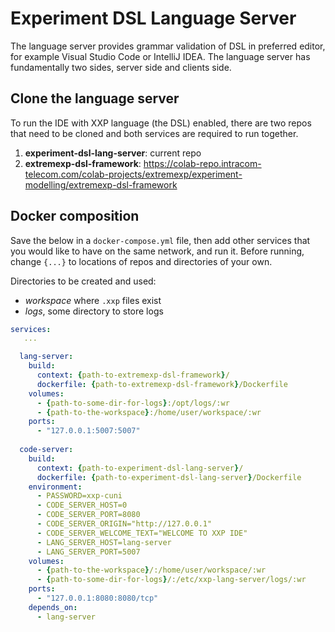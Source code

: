 # Experiment DSL Language Server
The language server provides grammar validation of DSL in preferred editor, for example Visual Studio Code or IntelliJ IDEA. The language server has fundamentally two sides, server side and clients side. 

## Clone the language server
To run the IDE with XXP language (the DSL) enabled, there are two repos that need to be cloned and both services are required to run together.

1. **experiment-dsl-lang-server**: current repo
2. **extremexp-dsl-framework**: https://colab-repo.intracom-telecom.com/colab-projects/extremexp/experiment-modelling/extremexp-dsl-framework

## Docker composition
Save the below in a `docker-compose.yml` file, then add other services that you would like to have on the same network, and run it. Before running, change  `{...}` to locations of repos and directories of your own.

Directories to be created and used:
- *workspace* where `.xxp` files exist
- *logs*, some directory to store logs

```yml
services:
   ...

  lang-server:
    build:
      context: {path-to-extremexp-dsl-framework}/
      dockerfile: {path-to-extremexp-dsl-framework}/Dockerfile
    volumes:
      - {path-to-some-dir-for-logs}:/opt/logs/:wr
      - {path-to-the-workspace}:/home/user/workspace/:wr
    ports:
      - "127.0.0.1:5007:5007"
      
  code-server:
    build:
      context: {path-to-experiment-dsl-lang-server}/
      dockerfile: {path-to-experiment-dsl-lang-server}/Dockerfile
    environment:
      - PASSWORD=xxp-cuni
      - CODE_SERVER_HOST=0
      - CODE_SERVER_PORT=8080
      - CODE_SERVER_ORIGIN="http://127.0.0.1"
      - CODE_SERVER_WELCOME_TEXT="WELCOME TO XXP IDE"
      - LANG_SERVER_HOST=lang-server
      - LANG_SERVER_PORT=5007
    volumes:
      - {path-to-the-workspace}/:/home/user/workspace/:wr
      - {path-to-some-dir-for-logs}/:/etc/xxp-lang-server/logs/:wr
    ports:
      - "127.0.0.1:8080:8080/tcp"
    depends_on:
      - lang-server
```
